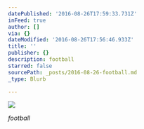 ```yaml
---
datePublished: '2016-08-26T17:59:33.731Z'
inFeed: true
author: []
via: {}
dateModified: '2016-08-26T17:56:46.933Z'
title: ''
publisher: {}
description: football
starred: false
sourcePath: _posts/2016-08-26-football.md
_type: Blurb

---
```

![](https://the-grid-user-content.s3-us-west-2.amazonaws.com/78b9d3a0-5760-4047-9c9d-42d4d4d86e51.jpg)

_football_